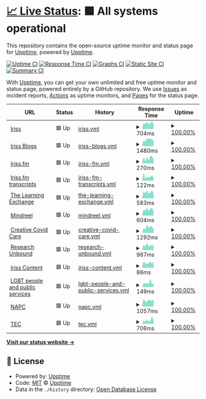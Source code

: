 # [📈 Live Status](https://upptime.github.io/upptime): <!--live status--> **🟩 All systems operational**

This repository contains the open-source uptime monitor and status page for [Upptime](https://upptime.js.org), powered by [Upptime](https://github.com/upptime/upptime).

[![Uptime CI](https://github.com/irissorg/upptime/workflows/Uptime%20CI/badge.svg)](https://github.com/upptime/upptime/actions?query=workflow%3A%22Uptime+CI%22)
[![Response Time CI](https://github.com/irissorg/upptime/workflows/Response%20Time%20CI/badge.svg)](https://github.com/upptime/upptime/actions?query=workflow%3A%22Response+Time+CI%22)
[![Graphs CI](https://github.com/irissorg/upptime/workflows/Graphs%20CI/badge.svg)](https://github.com/upptime/upptime/actions?query=workflow%3A%22Graphs+CI%22)
[![Static Site CI](https://github.com/irissorg/upptime/workflows/Static%20Site%20CI/badge.svg)](https://github.com/upptime/upptime/actions?query=workflow%3A%22Static+Site+CI%22)
[![Summary CI](https://github.com/irissorg/upptime/workflows/Summary%20CI/badge.svg)](https://github.com/upptime/upptime/actions?query=workflow%3A%22Summary+CI%22)

With [Upptime](https://upptime.js.org), you can get your own unlimited and free uptime monitor and status page, powered entirely by a GitHub repository. We use [Issues](https://github.com/upptime/upptime/issues) as incident reports, [Actions](https://github.com/upptime/upptime/actions) as uptime monitors, and [Pages](https://upptime.github.io/upptime) for the status page.

<!--start: status pages-->
<!-- This summary is generated by Upptime (https://github.com/upptime/upptime) -->
<!-- Do not edit this manually, your changes will be overwritten -->
<!-- prettier-ignore -->
| URL | Status | History | Response Time | Uptime |
| --- | ------ | ------- | ------------- | ------ |
| <img alt="" src="https://favicons.githubusercontent.com/www.iriss.org.uk" height="13"> [Iriss](https://www.iriss.org.uk) | 🟩 Up | [iriss.yml](https://github.com/irissorg/upptime/commits/HEAD/history/iriss.yml) | <details><summary><img alt="Response time graph" src="./graphs/iriss/response-time-week.png" height="20"> 704ms</summary><br><a href="https://irissorg.github.io/upptime/history/iriss"><img alt="Response time 665" src="https://img.shields.io/endpoint?url=https%3A%2F%2Fraw.githubusercontent.com%2Firissorg%2Fupptime%2FHEAD%2Fapi%2Firiss%2Fresponse-time.json"></a><br><a href="https://irissorg.github.io/upptime/history/iriss"><img alt="24-hour response time 558" src="https://img.shields.io/endpoint?url=https%3A%2F%2Fraw.githubusercontent.com%2Firissorg%2Fupptime%2FHEAD%2Fapi%2Firiss%2Fresponse-time-day.json"></a><br><a href="https://irissorg.github.io/upptime/history/iriss"><img alt="7-day response time 704" src="https://img.shields.io/endpoint?url=https%3A%2F%2Fraw.githubusercontent.com%2Firissorg%2Fupptime%2FHEAD%2Fapi%2Firiss%2Fresponse-time-week.json"></a><br><a href="https://irissorg.github.io/upptime/history/iriss"><img alt="30-day response time 684" src="https://img.shields.io/endpoint?url=https%3A%2F%2Fraw.githubusercontent.com%2Firissorg%2Fupptime%2FHEAD%2Fapi%2Firiss%2Fresponse-time-month.json"></a><br><a href="https://irissorg.github.io/upptime/history/iriss"><img alt="1-year response time 665" src="https://img.shields.io/endpoint?url=https%3A%2F%2Fraw.githubusercontent.com%2Firissorg%2Fupptime%2FHEAD%2Fapi%2Firiss%2Fresponse-time-year.json"></a></details> | <details><summary><a href="https://irissorg.github.io/upptime/history/iriss">100.00%</a></summary><a href="https://irissorg.github.io/upptime/history/iriss"><img alt="All-time uptime 100.00%" src="https://img.shields.io/endpoint?url=https%3A%2F%2Fraw.githubusercontent.com%2Firissorg%2Fupptime%2FHEAD%2Fapi%2Firiss%2Fuptime.json"></a><br><a href="https://irissorg.github.io/upptime/history/iriss"><img alt="24-hour uptime 100.00%" src="https://img.shields.io/endpoint?url=https%3A%2F%2Fraw.githubusercontent.com%2Firissorg%2Fupptime%2FHEAD%2Fapi%2Firiss%2Fuptime-day.json"></a><br><a href="https://irissorg.github.io/upptime/history/iriss"><img alt="7-day uptime 100.00%" src="https://img.shields.io/endpoint?url=https%3A%2F%2Fraw.githubusercontent.com%2Firissorg%2Fupptime%2FHEAD%2Fapi%2Firiss%2Fuptime-week.json"></a><br><a href="https://irissorg.github.io/upptime/history/iriss"><img alt="30-day uptime 100.00%" src="https://img.shields.io/endpoint?url=https%3A%2F%2Fraw.githubusercontent.com%2Firissorg%2Fupptime%2FHEAD%2Fapi%2Firiss%2Fuptime-month.json"></a><br><a href="https://irissorg.github.io/upptime/history/iriss"><img alt="1-year uptime 100.00%" src="https://img.shields.io/endpoint?url=https%3A%2F%2Fraw.githubusercontent.com%2Firissorg%2Fupptime%2FHEAD%2Fapi%2Firiss%2Fuptime-year.json"></a></details>
| <img alt="" src="https://favicons.githubusercontent.com/blogs.iriss.org.uk" height="13"> [Iriss Blogs](https://blogs.iriss.org.uk/rural-social-work-scotland) | 🟩 Up | [iriss-blogs.yml](https://github.com/irissorg/upptime/commits/HEAD/history/iriss-blogs.yml) | <details><summary><img alt="Response time graph" src="./graphs/iriss-blogs/response-time-week.png" height="20"> 1480ms</summary><br><a href="https://irissorg.github.io/upptime/history/iriss-blogs"><img alt="Response time 1280" src="https://img.shields.io/endpoint?url=https%3A%2F%2Fraw.githubusercontent.com%2Firissorg%2Fupptime%2FHEAD%2Fapi%2Firiss-blogs%2Fresponse-time.json"></a><br><a href="https://irissorg.github.io/upptime/history/iriss-blogs"><img alt="24-hour response time 1263" src="https://img.shields.io/endpoint?url=https%3A%2F%2Fraw.githubusercontent.com%2Firissorg%2Fupptime%2FHEAD%2Fapi%2Firiss-blogs%2Fresponse-time-day.json"></a><br><a href="https://irissorg.github.io/upptime/history/iriss-blogs"><img alt="7-day response time 1480" src="https://img.shields.io/endpoint?url=https%3A%2F%2Fraw.githubusercontent.com%2Firissorg%2Fupptime%2FHEAD%2Fapi%2Firiss-blogs%2Fresponse-time-week.json"></a><br><a href="https://irissorg.github.io/upptime/history/iriss-blogs"><img alt="30-day response time 1357" src="https://img.shields.io/endpoint?url=https%3A%2F%2Fraw.githubusercontent.com%2Firissorg%2Fupptime%2FHEAD%2Fapi%2Firiss-blogs%2Fresponse-time-month.json"></a><br><a href="https://irissorg.github.io/upptime/history/iriss-blogs"><img alt="1-year response time 1280" src="https://img.shields.io/endpoint?url=https%3A%2F%2Fraw.githubusercontent.com%2Firissorg%2Fupptime%2FHEAD%2Fapi%2Firiss-blogs%2Fresponse-time-year.json"></a></details> | <details><summary><a href="https://irissorg.github.io/upptime/history/iriss-blogs">100.00%</a></summary><a href="https://irissorg.github.io/upptime/history/iriss-blogs"><img alt="All-time uptime 100.00%" src="https://img.shields.io/endpoint?url=https%3A%2F%2Fraw.githubusercontent.com%2Firissorg%2Fupptime%2FHEAD%2Fapi%2Firiss-blogs%2Fuptime.json"></a><br><a href="https://irissorg.github.io/upptime/history/iriss-blogs"><img alt="24-hour uptime 100.00%" src="https://img.shields.io/endpoint?url=https%3A%2F%2Fraw.githubusercontent.com%2Firissorg%2Fupptime%2FHEAD%2Fapi%2Firiss-blogs%2Fuptime-day.json"></a><br><a href="https://irissorg.github.io/upptime/history/iriss-blogs"><img alt="7-day uptime 100.00%" src="https://img.shields.io/endpoint?url=https%3A%2F%2Fraw.githubusercontent.com%2Firissorg%2Fupptime%2FHEAD%2Fapi%2Firiss-blogs%2Fuptime-week.json"></a><br><a href="https://irissorg.github.io/upptime/history/iriss-blogs"><img alt="30-day uptime 100.00%" src="https://img.shields.io/endpoint?url=https%3A%2F%2Fraw.githubusercontent.com%2Firissorg%2Fupptime%2FHEAD%2Fapi%2Firiss-blogs%2Fuptime-month.json"></a><br><a href="https://irissorg.github.io/upptime/history/iriss-blogs"><img alt="1-year uptime 100.00%" src="https://img.shields.io/endpoint?url=https%3A%2F%2Fraw.githubusercontent.com%2Firissorg%2Fupptime%2FHEAD%2Fapi%2Firiss-blogs%2Fuptime-year.json"></a></details>
| <img alt="" src="https://favicons.githubusercontent.com/podcast.iriss.org.uk" height="13"> [Iriss.fm](https://podcast.iriss.org.uk) | 🟩 Up | [iriss-fm.yml](https://github.com/irissorg/upptime/commits/HEAD/history/iriss-fm.yml) | <details><summary><img alt="Response time graph" src="./graphs/iriss-fm/response-time-week.png" height="20"> 270ms</summary><br><a href="https://irissorg.github.io/upptime/history/iriss-fm"><img alt="Response time 257" src="https://img.shields.io/endpoint?url=https%3A%2F%2Fraw.githubusercontent.com%2Firissorg%2Fupptime%2FHEAD%2Fapi%2Firiss-fm%2Fresponse-time.json"></a><br><a href="https://irissorg.github.io/upptime/history/iriss-fm"><img alt="24-hour response time 216" src="https://img.shields.io/endpoint?url=https%3A%2F%2Fraw.githubusercontent.com%2Firissorg%2Fupptime%2FHEAD%2Fapi%2Firiss-fm%2Fresponse-time-day.json"></a><br><a href="https://irissorg.github.io/upptime/history/iriss-fm"><img alt="7-day response time 270" src="https://img.shields.io/endpoint?url=https%3A%2F%2Fraw.githubusercontent.com%2Firissorg%2Fupptime%2FHEAD%2Fapi%2Firiss-fm%2Fresponse-time-week.json"></a><br><a href="https://irissorg.github.io/upptime/history/iriss-fm"><img alt="30-day response time 239" src="https://img.shields.io/endpoint?url=https%3A%2F%2Fraw.githubusercontent.com%2Firissorg%2Fupptime%2FHEAD%2Fapi%2Firiss-fm%2Fresponse-time-month.json"></a><br><a href="https://irissorg.github.io/upptime/history/iriss-fm"><img alt="1-year response time 257" src="https://img.shields.io/endpoint?url=https%3A%2F%2Fraw.githubusercontent.com%2Firissorg%2Fupptime%2FHEAD%2Fapi%2Firiss-fm%2Fresponse-time-year.json"></a></details> | <details><summary><a href="https://irissorg.github.io/upptime/history/iriss-fm">100.00%</a></summary><a href="https://irissorg.github.io/upptime/history/iriss-fm"><img alt="All-time uptime 100.00%" src="https://img.shields.io/endpoint?url=https%3A%2F%2Fraw.githubusercontent.com%2Firissorg%2Fupptime%2FHEAD%2Fapi%2Firiss-fm%2Fuptime.json"></a><br><a href="https://irissorg.github.io/upptime/history/iriss-fm"><img alt="24-hour uptime 100.00%" src="https://img.shields.io/endpoint?url=https%3A%2F%2Fraw.githubusercontent.com%2Firissorg%2Fupptime%2FHEAD%2Fapi%2Firiss-fm%2Fuptime-day.json"></a><br><a href="https://irissorg.github.io/upptime/history/iriss-fm"><img alt="7-day uptime 100.00%" src="https://img.shields.io/endpoint?url=https%3A%2F%2Fraw.githubusercontent.com%2Firissorg%2Fupptime%2FHEAD%2Fapi%2Firiss-fm%2Fuptime-week.json"></a><br><a href="https://irissorg.github.io/upptime/history/iriss-fm"><img alt="30-day uptime 100.00%" src="https://img.shields.io/endpoint?url=https%3A%2F%2Fraw.githubusercontent.com%2Firissorg%2Fupptime%2FHEAD%2Fapi%2Firiss-fm%2Fuptime-month.json"></a><br><a href="https://irissorg.github.io/upptime/history/iriss-fm"><img alt="1-year uptime 100.00%" src="https://img.shields.io/endpoint?url=https%3A%2F%2Fraw.githubusercontent.com%2Firissorg%2Fupptime%2FHEAD%2Fapi%2Firiss-fm%2Fuptime-year.json"></a></details>
| <img alt="" src="https://favicons.githubusercontent.com/transcripts.podcast.iriss.org.uk" height="13"> [Iriss.fm transcripts](https://transcripts.podcast.iriss.org.uk) | 🟩 Up | [iriss-fm-transcripts.yml](https://github.com/irissorg/upptime/commits/HEAD/history/iriss-fm-transcripts.yml) | <details><summary><img alt="Response time graph" src="./graphs/iriss-fm-transcripts/response-time-week.png" height="20"> 122ms</summary><br><a href="https://irissorg.github.io/upptime/history/iriss-fm-transcripts"><img alt="Response time 140" src="https://img.shields.io/endpoint?url=https%3A%2F%2Fraw.githubusercontent.com%2Firissorg%2Fupptime%2FHEAD%2Fapi%2Firiss-fm-transcripts%2Fresponse-time.json"></a><br><a href="https://irissorg.github.io/upptime/history/iriss-fm-transcripts"><img alt="24-hour response time 96" src="https://img.shields.io/endpoint?url=https%3A%2F%2Fraw.githubusercontent.com%2Firissorg%2Fupptime%2FHEAD%2Fapi%2Firiss-fm-transcripts%2Fresponse-time-day.json"></a><br><a href="https://irissorg.github.io/upptime/history/iriss-fm-transcripts"><img alt="7-day response time 122" src="https://img.shields.io/endpoint?url=https%3A%2F%2Fraw.githubusercontent.com%2Firissorg%2Fupptime%2FHEAD%2Fapi%2Firiss-fm-transcripts%2Fresponse-time-week.json"></a><br><a href="https://irissorg.github.io/upptime/history/iriss-fm-transcripts"><img alt="30-day response time 114" src="https://img.shields.io/endpoint?url=https%3A%2F%2Fraw.githubusercontent.com%2Firissorg%2Fupptime%2FHEAD%2Fapi%2Firiss-fm-transcripts%2Fresponse-time-month.json"></a><br><a href="https://irissorg.github.io/upptime/history/iriss-fm-transcripts"><img alt="1-year response time 140" src="https://img.shields.io/endpoint?url=https%3A%2F%2Fraw.githubusercontent.com%2Firissorg%2Fupptime%2FHEAD%2Fapi%2Firiss-fm-transcripts%2Fresponse-time-year.json"></a></details> | <details><summary><a href="https://irissorg.github.io/upptime/history/iriss-fm-transcripts">100.00%</a></summary><a href="https://irissorg.github.io/upptime/history/iriss-fm-transcripts"><img alt="All-time uptime 100.00%" src="https://img.shields.io/endpoint?url=https%3A%2F%2Fraw.githubusercontent.com%2Firissorg%2Fupptime%2FHEAD%2Fapi%2Firiss-fm-transcripts%2Fuptime.json"></a><br><a href="https://irissorg.github.io/upptime/history/iriss-fm-transcripts"><img alt="24-hour uptime 100.00%" src="https://img.shields.io/endpoint?url=https%3A%2F%2Fraw.githubusercontent.com%2Firissorg%2Fupptime%2FHEAD%2Fapi%2Firiss-fm-transcripts%2Fuptime-day.json"></a><br><a href="https://irissorg.github.io/upptime/history/iriss-fm-transcripts"><img alt="7-day uptime 100.00%" src="https://img.shields.io/endpoint?url=https%3A%2F%2Fraw.githubusercontent.com%2Firissorg%2Fupptime%2FHEAD%2Fapi%2Firiss-fm-transcripts%2Fuptime-week.json"></a><br><a href="https://irissorg.github.io/upptime/history/iriss-fm-transcripts"><img alt="30-day uptime 100.00%" src="https://img.shields.io/endpoint?url=https%3A%2F%2Fraw.githubusercontent.com%2Firissorg%2Fupptime%2FHEAD%2Fapi%2Firiss-fm-transcripts%2Fuptime-month.json"></a><br><a href="https://irissorg.github.io/upptime/history/iriss-fm-transcripts"><img alt="1-year uptime 100.00%" src="https://img.shields.io/endpoint?url=https%3A%2F%2Fraw.githubusercontent.com%2Firissorg%2Fupptime%2FHEAD%2Fapi%2Firiss-fm-transcripts%2Fuptime-year.json"></a></details>
| <img alt="" src="https://favicons.githubusercontent.com/lx.iriss.org.uk" height="13"> [The Learning Exchange](https://lx.iriss.org.uk) | 🟩 Up | [the-learning-exchange.yml](https://github.com/irissorg/upptime/commits/HEAD/history/the-learning-exchange.yml) | <details><summary><img alt="Response time graph" src="./graphs/the-learning-exchange/response-time-week.png" height="20"> 583ms</summary><br><a href="https://irissorg.github.io/upptime/history/the-learning-exchange"><img alt="Response time 592" src="https://img.shields.io/endpoint?url=https%3A%2F%2Fraw.githubusercontent.com%2Firissorg%2Fupptime%2FHEAD%2Fapi%2Fthe-learning-exchange%2Fresponse-time.json"></a><br><a href="https://irissorg.github.io/upptime/history/the-learning-exchange"><img alt="24-hour response time 457" src="https://img.shields.io/endpoint?url=https%3A%2F%2Fraw.githubusercontent.com%2Firissorg%2Fupptime%2FHEAD%2Fapi%2Fthe-learning-exchange%2Fresponse-time-day.json"></a><br><a href="https://irissorg.github.io/upptime/history/the-learning-exchange"><img alt="7-day response time 583" src="https://img.shields.io/endpoint?url=https%3A%2F%2Fraw.githubusercontent.com%2Firissorg%2Fupptime%2FHEAD%2Fapi%2Fthe-learning-exchange%2Fresponse-time-week.json"></a><br><a href="https://irissorg.github.io/upptime/history/the-learning-exchange"><img alt="30-day response time 552" src="https://img.shields.io/endpoint?url=https%3A%2F%2Fraw.githubusercontent.com%2Firissorg%2Fupptime%2FHEAD%2Fapi%2Fthe-learning-exchange%2Fresponse-time-month.json"></a><br><a href="https://irissorg.github.io/upptime/history/the-learning-exchange"><img alt="1-year response time 592" src="https://img.shields.io/endpoint?url=https%3A%2F%2Fraw.githubusercontent.com%2Firissorg%2Fupptime%2FHEAD%2Fapi%2Fthe-learning-exchange%2Fresponse-time-year.json"></a></details> | <details><summary><a href="https://irissorg.github.io/upptime/history/the-learning-exchange">100.00%</a></summary><a href="https://irissorg.github.io/upptime/history/the-learning-exchange"><img alt="All-time uptime 100.00%" src="https://img.shields.io/endpoint?url=https%3A%2F%2Fraw.githubusercontent.com%2Firissorg%2Fupptime%2FHEAD%2Fapi%2Fthe-learning-exchange%2Fuptime.json"></a><br><a href="https://irissorg.github.io/upptime/history/the-learning-exchange"><img alt="24-hour uptime 100.00%" src="https://img.shields.io/endpoint?url=https%3A%2F%2Fraw.githubusercontent.com%2Firissorg%2Fupptime%2FHEAD%2Fapi%2Fthe-learning-exchange%2Fuptime-day.json"></a><br><a href="https://irissorg.github.io/upptime/history/the-learning-exchange"><img alt="7-day uptime 100.00%" src="https://img.shields.io/endpoint?url=https%3A%2F%2Fraw.githubusercontent.com%2Firissorg%2Fupptime%2FHEAD%2Fapi%2Fthe-learning-exchange%2Fuptime-week.json"></a><br><a href="https://irissorg.github.io/upptime/history/the-learning-exchange"><img alt="30-day uptime 100.00%" src="https://img.shields.io/endpoint?url=https%3A%2F%2Fraw.githubusercontent.com%2Firissorg%2Fupptime%2FHEAD%2Fapi%2Fthe-learning-exchange%2Fuptime-month.json"></a><br><a href="https://irissorg.github.io/upptime/history/the-learning-exchange"><img alt="1-year uptime 100.00%" src="https://img.shields.io/endpoint?url=https%3A%2F%2Fraw.githubusercontent.com%2Firissorg%2Fupptime%2FHEAD%2Fapi%2Fthe-learning-exchange%2Fuptime-year.json"></a></details>
| <img alt="" src="https://favicons.githubusercontent.com/mindreel.org.uk" height="13"> [Mindreel](https://mindreel.org.uk) | 🟩 Up | [mindreel.yml](https://github.com/irissorg/upptime/commits/HEAD/history/mindreel.yml) | <details><summary><img alt="Response time graph" src="./graphs/mindreel/response-time-week.png" height="20"> 604ms</summary><br><a href="https://irissorg.github.io/upptime/history/mindreel"><img alt="Response time 772" src="https://img.shields.io/endpoint?url=https%3A%2F%2Fraw.githubusercontent.com%2Firissorg%2Fupptime%2FHEAD%2Fapi%2Fmindreel%2Fresponse-time.json"></a><br><a href="https://irissorg.github.io/upptime/history/mindreel"><img alt="24-hour response time 458" src="https://img.shields.io/endpoint?url=https%3A%2F%2Fraw.githubusercontent.com%2Firissorg%2Fupptime%2FHEAD%2Fapi%2Fmindreel%2Fresponse-time-day.json"></a><br><a href="https://irissorg.github.io/upptime/history/mindreel"><img alt="7-day response time 604" src="https://img.shields.io/endpoint?url=https%3A%2F%2Fraw.githubusercontent.com%2Firissorg%2Fupptime%2FHEAD%2Fapi%2Fmindreel%2Fresponse-time-week.json"></a><br><a href="https://irissorg.github.io/upptime/history/mindreel"><img alt="30-day response time 586" src="https://img.shields.io/endpoint?url=https%3A%2F%2Fraw.githubusercontent.com%2Firissorg%2Fupptime%2FHEAD%2Fapi%2Fmindreel%2Fresponse-time-month.json"></a><br><a href="https://irissorg.github.io/upptime/history/mindreel"><img alt="1-year response time 772" src="https://img.shields.io/endpoint?url=https%3A%2F%2Fraw.githubusercontent.com%2Firissorg%2Fupptime%2FHEAD%2Fapi%2Fmindreel%2Fresponse-time-year.json"></a></details> | <details><summary><a href="https://irissorg.github.io/upptime/history/mindreel">100.00%</a></summary><a href="https://irissorg.github.io/upptime/history/mindreel"><img alt="All-time uptime 100.00%" src="https://img.shields.io/endpoint?url=https%3A%2F%2Fraw.githubusercontent.com%2Firissorg%2Fupptime%2FHEAD%2Fapi%2Fmindreel%2Fuptime.json"></a><br><a href="https://irissorg.github.io/upptime/history/mindreel"><img alt="24-hour uptime 100.00%" src="https://img.shields.io/endpoint?url=https%3A%2F%2Fraw.githubusercontent.com%2Firissorg%2Fupptime%2FHEAD%2Fapi%2Fmindreel%2Fuptime-day.json"></a><br><a href="https://irissorg.github.io/upptime/history/mindreel"><img alt="7-day uptime 100.00%" src="https://img.shields.io/endpoint?url=https%3A%2F%2Fraw.githubusercontent.com%2Firissorg%2Fupptime%2FHEAD%2Fapi%2Fmindreel%2Fuptime-week.json"></a><br><a href="https://irissorg.github.io/upptime/history/mindreel"><img alt="30-day uptime 100.00%" src="https://img.shields.io/endpoint?url=https%3A%2F%2Fraw.githubusercontent.com%2Firissorg%2Fupptime%2FHEAD%2Fapi%2Fmindreel%2Fuptime-month.json"></a><br><a href="https://irissorg.github.io/upptime/history/mindreel"><img alt="1-year uptime 100.00%" src="https://img.shields.io/endpoint?url=https%3A%2F%2Fraw.githubusercontent.com%2Firissorg%2Fupptime%2FHEAD%2Fapi%2Fmindreel%2Fuptime-year.json"></a></details>
| <img alt="" src="https://favicons.githubusercontent.com/www.creativecovidcare.com" height="13"> [Creative Covid Care](https://www.creativecovidcare.com) | 🟩 Up | [creative-covid-care.yml](https://github.com/irissorg/upptime/commits/HEAD/history/creative-covid-care.yml) | <details><summary><img alt="Response time graph" src="./graphs/creative-covid-care/response-time-week.png" height="20"> 1292ms</summary><br><a href="https://irissorg.github.io/upptime/history/creative-covid-care"><img alt="Response time 1122" src="https://img.shields.io/endpoint?url=https%3A%2F%2Fraw.githubusercontent.com%2Firissorg%2Fupptime%2FHEAD%2Fapi%2Fcreative-covid-care%2Fresponse-time.json"></a><br><a href="https://irissorg.github.io/upptime/history/creative-covid-care"><img alt="24-hour response time 1273" src="https://img.shields.io/endpoint?url=https%3A%2F%2Fraw.githubusercontent.com%2Firissorg%2Fupptime%2FHEAD%2Fapi%2Fcreative-covid-care%2Fresponse-time-day.json"></a><br><a href="https://irissorg.github.io/upptime/history/creative-covid-care"><img alt="7-day response time 1292" src="https://img.shields.io/endpoint?url=https%3A%2F%2Fraw.githubusercontent.com%2Firissorg%2Fupptime%2FHEAD%2Fapi%2Fcreative-covid-care%2Fresponse-time-week.json"></a><br><a href="https://irissorg.github.io/upptime/history/creative-covid-care"><img alt="30-day response time 1225" src="https://img.shields.io/endpoint?url=https%3A%2F%2Fraw.githubusercontent.com%2Firissorg%2Fupptime%2FHEAD%2Fapi%2Fcreative-covid-care%2Fresponse-time-month.json"></a><br><a href="https://irissorg.github.io/upptime/history/creative-covid-care"><img alt="1-year response time 1122" src="https://img.shields.io/endpoint?url=https%3A%2F%2Fraw.githubusercontent.com%2Firissorg%2Fupptime%2FHEAD%2Fapi%2Fcreative-covid-care%2Fresponse-time-year.json"></a></details> | <details><summary><a href="https://irissorg.github.io/upptime/history/creative-covid-care">100.00%</a></summary><a href="https://irissorg.github.io/upptime/history/creative-covid-care"><img alt="All-time uptime 100.00%" src="https://img.shields.io/endpoint?url=https%3A%2F%2Fraw.githubusercontent.com%2Firissorg%2Fupptime%2FHEAD%2Fapi%2Fcreative-covid-care%2Fuptime.json"></a><br><a href="https://irissorg.github.io/upptime/history/creative-covid-care"><img alt="24-hour uptime 100.00%" src="https://img.shields.io/endpoint?url=https%3A%2F%2Fraw.githubusercontent.com%2Firissorg%2Fupptime%2FHEAD%2Fapi%2Fcreative-covid-care%2Fuptime-day.json"></a><br><a href="https://irissorg.github.io/upptime/history/creative-covid-care"><img alt="7-day uptime 100.00%" src="https://img.shields.io/endpoint?url=https%3A%2F%2Fraw.githubusercontent.com%2Firissorg%2Fupptime%2FHEAD%2Fapi%2Fcreative-covid-care%2Fuptime-week.json"></a><br><a href="https://irissorg.github.io/upptime/history/creative-covid-care"><img alt="30-day uptime 100.00%" src="https://img.shields.io/endpoint?url=https%3A%2F%2Fraw.githubusercontent.com%2Firissorg%2Fupptime%2FHEAD%2Fapi%2Fcreative-covid-care%2Fuptime-month.json"></a><br><a href="https://irissorg.github.io/upptime/history/creative-covid-care"><img alt="1-year uptime 100.00%" src="https://img.shields.io/endpoint?url=https%3A%2F%2Fraw.githubusercontent.com%2Firissorg%2Fupptime%2FHEAD%2Fapi%2Fcreative-covid-care%2Fuptime-year.json"></a></details>
| <img alt="" src="https://favicons.githubusercontent.com/www.researchunbound.org.uk" height="13"> [Research Unbound](https://www.researchunbound.org.uk) | 🟩 Up | [research-unbound.yml](https://github.com/irissorg/upptime/commits/HEAD/history/research-unbound.yml) | <details><summary><img alt="Response time graph" src="./graphs/research-unbound/response-time-week.png" height="20"> 987ms</summary><br><a href="https://irissorg.github.io/upptime/history/research-unbound"><img alt="Response time 1016" src="https://img.shields.io/endpoint?url=https%3A%2F%2Fraw.githubusercontent.com%2Firissorg%2Fupptime%2FHEAD%2Fapi%2Fresearch-unbound%2Fresponse-time.json"></a><br><a href="https://irissorg.github.io/upptime/history/research-unbound"><img alt="24-hour response time 882" src="https://img.shields.io/endpoint?url=https%3A%2F%2Fraw.githubusercontent.com%2Firissorg%2Fupptime%2FHEAD%2Fapi%2Fresearch-unbound%2Fresponse-time-day.json"></a><br><a href="https://irissorg.github.io/upptime/history/research-unbound"><img alt="7-day response time 987" src="https://img.shields.io/endpoint?url=https%3A%2F%2Fraw.githubusercontent.com%2Firissorg%2Fupptime%2FHEAD%2Fapi%2Fresearch-unbound%2Fresponse-time-week.json"></a><br><a href="https://irissorg.github.io/upptime/history/research-unbound"><img alt="30-day response time 929" src="https://img.shields.io/endpoint?url=https%3A%2F%2Fraw.githubusercontent.com%2Firissorg%2Fupptime%2FHEAD%2Fapi%2Fresearch-unbound%2Fresponse-time-month.json"></a><br><a href="https://irissorg.github.io/upptime/history/research-unbound"><img alt="1-year response time 1016" src="https://img.shields.io/endpoint?url=https%3A%2F%2Fraw.githubusercontent.com%2Firissorg%2Fupptime%2FHEAD%2Fapi%2Fresearch-unbound%2Fresponse-time-year.json"></a></details> | <details><summary><a href="https://irissorg.github.io/upptime/history/research-unbound">100.00%</a></summary><a href="https://irissorg.github.io/upptime/history/research-unbound"><img alt="All-time uptime 100.00%" src="https://img.shields.io/endpoint?url=https%3A%2F%2Fraw.githubusercontent.com%2Firissorg%2Fupptime%2FHEAD%2Fapi%2Fresearch-unbound%2Fuptime.json"></a><br><a href="https://irissorg.github.io/upptime/history/research-unbound"><img alt="24-hour uptime 100.00%" src="https://img.shields.io/endpoint?url=https%3A%2F%2Fraw.githubusercontent.com%2Firissorg%2Fupptime%2FHEAD%2Fapi%2Fresearch-unbound%2Fuptime-day.json"></a><br><a href="https://irissorg.github.io/upptime/history/research-unbound"><img alt="7-day uptime 100.00%" src="https://img.shields.io/endpoint?url=https%3A%2F%2Fraw.githubusercontent.com%2Firissorg%2Fupptime%2FHEAD%2Fapi%2Fresearch-unbound%2Fuptime-week.json"></a><br><a href="https://irissorg.github.io/upptime/history/research-unbound"><img alt="30-day uptime 100.00%" src="https://img.shields.io/endpoint?url=https%3A%2F%2Fraw.githubusercontent.com%2Firissorg%2Fupptime%2FHEAD%2Fapi%2Fresearch-unbound%2Fuptime-month.json"></a><br><a href="https://irissorg.github.io/upptime/history/research-unbound"><img alt="1-year uptime 100.00%" src="https://img.shields.io/endpoint?url=https%3A%2F%2Fraw.githubusercontent.com%2Firissorg%2Fupptime%2FHEAD%2Fapi%2Fresearch-unbound%2Fuptime-year.json"></a></details>
| <img alt="" src="https://favicons.githubusercontent.com/content.iriss.org.uk" height="13"> [Iriss Content](https://content.iriss.org.uk) | 🟩 Up | [iriss-content.yml](https://github.com/irissorg/upptime/commits/HEAD/history/iriss-content.yml) | <details><summary><img alt="Response time graph" src="./graphs/iriss-content/response-time-week.png" height="20"> 86ms</summary><br><a href="https://irissorg.github.io/upptime/history/iriss-content"><img alt="Response time 136" src="https://img.shields.io/endpoint?url=https%3A%2F%2Fraw.githubusercontent.com%2Firissorg%2Fupptime%2FHEAD%2Fapi%2Firiss-content%2Fresponse-time.json"></a><br><a href="https://irissorg.github.io/upptime/history/iriss-content"><img alt="24-hour response time 52" src="https://img.shields.io/endpoint?url=https%3A%2F%2Fraw.githubusercontent.com%2Firissorg%2Fupptime%2FHEAD%2Fapi%2Firiss-content%2Fresponse-time-day.json"></a><br><a href="https://irissorg.github.io/upptime/history/iriss-content"><img alt="7-day response time 86" src="https://img.shields.io/endpoint?url=https%3A%2F%2Fraw.githubusercontent.com%2Firissorg%2Fupptime%2FHEAD%2Fapi%2Firiss-content%2Fresponse-time-week.json"></a><br><a href="https://irissorg.github.io/upptime/history/iriss-content"><img alt="30-day response time 101" src="https://img.shields.io/endpoint?url=https%3A%2F%2Fraw.githubusercontent.com%2Firissorg%2Fupptime%2FHEAD%2Fapi%2Firiss-content%2Fresponse-time-month.json"></a><br><a href="https://irissorg.github.io/upptime/history/iriss-content"><img alt="1-year response time 136" src="https://img.shields.io/endpoint?url=https%3A%2F%2Fraw.githubusercontent.com%2Firissorg%2Fupptime%2FHEAD%2Fapi%2Firiss-content%2Fresponse-time-year.json"></a></details> | <details><summary><a href="https://irissorg.github.io/upptime/history/iriss-content">100.00%</a></summary><a href="https://irissorg.github.io/upptime/history/iriss-content"><img alt="All-time uptime 100.00%" src="https://img.shields.io/endpoint?url=https%3A%2F%2Fraw.githubusercontent.com%2Firissorg%2Fupptime%2FHEAD%2Fapi%2Firiss-content%2Fuptime.json"></a><br><a href="https://irissorg.github.io/upptime/history/iriss-content"><img alt="24-hour uptime 100.00%" src="https://img.shields.io/endpoint?url=https%3A%2F%2Fraw.githubusercontent.com%2Firissorg%2Fupptime%2FHEAD%2Fapi%2Firiss-content%2Fuptime-day.json"></a><br><a href="https://irissorg.github.io/upptime/history/iriss-content"><img alt="7-day uptime 100.00%" src="https://img.shields.io/endpoint?url=https%3A%2F%2Fraw.githubusercontent.com%2Firissorg%2Fupptime%2FHEAD%2Fapi%2Firiss-content%2Fuptime-week.json"></a><br><a href="https://irissorg.github.io/upptime/history/iriss-content"><img alt="30-day uptime 100.00%" src="https://img.shields.io/endpoint?url=https%3A%2F%2Fraw.githubusercontent.com%2Firissorg%2Fupptime%2FHEAD%2Fapi%2Firiss-content%2Fuptime-month.json"></a><br><a href="https://irissorg.github.io/upptime/history/iriss-content"><img alt="1-year uptime 100.00%" src="https://img.shields.io/endpoint?url=https%3A%2F%2Fraw.githubusercontent.com%2Firissorg%2Fupptime%2FHEAD%2Fapi%2Firiss-content%2Fuptime-year.json"></a></details>
| <img alt="" src="https://favicons.githubusercontent.com/www.lgbtgoodpractice.org.uk" height="13"> [LGBT people and public services](https://www.lgbtgoodpractice.org.uk) | 🟩 Up | [lgbt-people-and-public-services.yml](https://github.com/irissorg/upptime/commits/HEAD/history/lgbt-people-and-public-services.yml) | <details><summary><img alt="Response time graph" src="./graphs/lgbt-people-and-public-services/response-time-week.png" height="20"> 149ms</summary><br><a href="https://irissorg.github.io/upptime/history/lgbt-people-and-public-services"><img alt="Response time 182" src="https://img.shields.io/endpoint?url=https%3A%2F%2Fraw.githubusercontent.com%2Firissorg%2Fupptime%2FHEAD%2Fapi%2Flgbt-people-and-public-services%2Fresponse-time.json"></a><br><a href="https://irissorg.github.io/upptime/history/lgbt-people-and-public-services"><img alt="24-hour response time 102" src="https://img.shields.io/endpoint?url=https%3A%2F%2Fraw.githubusercontent.com%2Firissorg%2Fupptime%2FHEAD%2Fapi%2Flgbt-people-and-public-services%2Fresponse-time-day.json"></a><br><a href="https://irissorg.github.io/upptime/history/lgbt-people-and-public-services"><img alt="7-day response time 149" src="https://img.shields.io/endpoint?url=https%3A%2F%2Fraw.githubusercontent.com%2Firissorg%2Fupptime%2FHEAD%2Fapi%2Flgbt-people-and-public-services%2Fresponse-time-week.json"></a><br><a href="https://irissorg.github.io/upptime/history/lgbt-people-and-public-services"><img alt="30-day response time 177" src="https://img.shields.io/endpoint?url=https%3A%2F%2Fraw.githubusercontent.com%2Firissorg%2Fupptime%2FHEAD%2Fapi%2Flgbt-people-and-public-services%2Fresponse-time-month.json"></a><br><a href="https://irissorg.github.io/upptime/history/lgbt-people-and-public-services"><img alt="1-year response time 182" src="https://img.shields.io/endpoint?url=https%3A%2F%2Fraw.githubusercontent.com%2Firissorg%2Fupptime%2FHEAD%2Fapi%2Flgbt-people-and-public-services%2Fresponse-time-year.json"></a></details> | <details><summary><a href="https://irissorg.github.io/upptime/history/lgbt-people-and-public-services">100.00%</a></summary><a href="https://irissorg.github.io/upptime/history/lgbt-people-and-public-services"><img alt="All-time uptime 100.00%" src="https://img.shields.io/endpoint?url=https%3A%2F%2Fraw.githubusercontent.com%2Firissorg%2Fupptime%2FHEAD%2Fapi%2Flgbt-people-and-public-services%2Fuptime.json"></a><br><a href="https://irissorg.github.io/upptime/history/lgbt-people-and-public-services"><img alt="24-hour uptime 100.00%" src="https://img.shields.io/endpoint?url=https%3A%2F%2Fraw.githubusercontent.com%2Firissorg%2Fupptime%2FHEAD%2Fapi%2Flgbt-people-and-public-services%2Fuptime-day.json"></a><br><a href="https://irissorg.github.io/upptime/history/lgbt-people-and-public-services"><img alt="7-day uptime 100.00%" src="https://img.shields.io/endpoint?url=https%3A%2F%2Fraw.githubusercontent.com%2Firissorg%2Fupptime%2FHEAD%2Fapi%2Flgbt-people-and-public-services%2Fuptime-week.json"></a><br><a href="https://irissorg.github.io/upptime/history/lgbt-people-and-public-services"><img alt="30-day uptime 100.00%" src="https://img.shields.io/endpoint?url=https%3A%2F%2Fraw.githubusercontent.com%2Firissorg%2Fupptime%2FHEAD%2Fapi%2Flgbt-people-and-public-services%2Fuptime-month.json"></a><br><a href="https://irissorg.github.io/upptime/history/lgbt-people-and-public-services"><img alt="1-year uptime 100.00%" src="https://img.shields.io/endpoint?url=https%3A%2F%2Fraw.githubusercontent.com%2Firissorg%2Fupptime%2FHEAD%2Fapi%2Flgbt-people-and-public-services%2Fuptime-year.json"></a></details>
| <img alt="" src="https://favicons.githubusercontent.com/napc.scot" height="13"> [NAPC](https://napc.scot) | 🟩 Up | [napc.yml](https://github.com/irissorg/upptime/commits/HEAD/history/napc.yml) | <details><summary><img alt="Response time graph" src="./graphs/napc/response-time-week.png" height="20"> 1057ms</summary><br><a href="https://irissorg.github.io/upptime/history/napc"><img alt="Response time 1304" src="https://img.shields.io/endpoint?url=https%3A%2F%2Fraw.githubusercontent.com%2Firissorg%2Fupptime%2FHEAD%2Fapi%2Fnapc%2Fresponse-time.json"></a><br><a href="https://irissorg.github.io/upptime/history/napc"><img alt="24-hour response time 985" src="https://img.shields.io/endpoint?url=https%3A%2F%2Fraw.githubusercontent.com%2Firissorg%2Fupptime%2FHEAD%2Fapi%2Fnapc%2Fresponse-time-day.json"></a><br><a href="https://irissorg.github.io/upptime/history/napc"><img alt="7-day response time 1057" src="https://img.shields.io/endpoint?url=https%3A%2F%2Fraw.githubusercontent.com%2Firissorg%2Fupptime%2FHEAD%2Fapi%2Fnapc%2Fresponse-time-week.json"></a><br><a href="https://irissorg.github.io/upptime/history/napc"><img alt="30-day response time 1316" src="https://img.shields.io/endpoint?url=https%3A%2F%2Fraw.githubusercontent.com%2Firissorg%2Fupptime%2FHEAD%2Fapi%2Fnapc%2Fresponse-time-month.json"></a><br><a href="https://irissorg.github.io/upptime/history/napc"><img alt="1-year response time 1304" src="https://img.shields.io/endpoint?url=https%3A%2F%2Fraw.githubusercontent.com%2Firissorg%2Fupptime%2FHEAD%2Fapi%2Fnapc%2Fresponse-time-year.json"></a></details> | <details><summary><a href="https://irissorg.github.io/upptime/history/napc">100.00%</a></summary><a href="https://irissorg.github.io/upptime/history/napc"><img alt="All-time uptime 100.00%" src="https://img.shields.io/endpoint?url=https%3A%2F%2Fraw.githubusercontent.com%2Firissorg%2Fupptime%2FHEAD%2Fapi%2Fnapc%2Fuptime.json"></a><br><a href="https://irissorg.github.io/upptime/history/napc"><img alt="24-hour uptime 100.00%" src="https://img.shields.io/endpoint?url=https%3A%2F%2Fraw.githubusercontent.com%2Firissorg%2Fupptime%2FHEAD%2Fapi%2Fnapc%2Fuptime-day.json"></a><br><a href="https://irissorg.github.io/upptime/history/napc"><img alt="7-day uptime 100.00%" src="https://img.shields.io/endpoint?url=https%3A%2F%2Fraw.githubusercontent.com%2Firissorg%2Fupptime%2FHEAD%2Fapi%2Fnapc%2Fuptime-week.json"></a><br><a href="https://irissorg.github.io/upptime/history/napc"><img alt="30-day uptime 100.00%" src="https://img.shields.io/endpoint?url=https%3A%2F%2Fraw.githubusercontent.com%2Firissorg%2Fupptime%2FHEAD%2Fapi%2Fnapc%2Fuptime-month.json"></a><br><a href="https://irissorg.github.io/upptime/history/napc"><img alt="1-year uptime 100.00%" src="https://img.shields.io/endpoint?url=https%3A%2F%2Fraw.githubusercontent.com%2Firissorg%2Fupptime%2FHEAD%2Fapi%2Fnapc%2Fuptime-year.json"></a></details>
| <img alt="" src="https://favicons.githubusercontent.com/tec.scot" height="13"> [TEC](https://tec.scot) | 🟩 Up | [tec.yml](https://github.com/irissorg/upptime/commits/HEAD/history/tec.yml) | <details><summary><img alt="Response time graph" src="./graphs/tec/response-time-week.png" height="20"> 706ms</summary><br><a href="https://irissorg.github.io/upptime/history/tec"><img alt="Response time 684" src="https://img.shields.io/endpoint?url=https%3A%2F%2Fraw.githubusercontent.com%2Firissorg%2Fupptime%2FHEAD%2Fapi%2Ftec%2Fresponse-time.json"></a><br><a href="https://irissorg.github.io/upptime/history/tec"><img alt="24-hour response time 526" src="https://img.shields.io/endpoint?url=https%3A%2F%2Fraw.githubusercontent.com%2Firissorg%2Fupptime%2FHEAD%2Fapi%2Ftec%2Fresponse-time-day.json"></a><br><a href="https://irissorg.github.io/upptime/history/tec"><img alt="7-day response time 706" src="https://img.shields.io/endpoint?url=https%3A%2F%2Fraw.githubusercontent.com%2Firissorg%2Fupptime%2FHEAD%2Fapi%2Ftec%2Fresponse-time-week.json"></a><br><a href="https://irissorg.github.io/upptime/history/tec"><img alt="30-day response time 637" src="https://img.shields.io/endpoint?url=https%3A%2F%2Fraw.githubusercontent.com%2Firissorg%2Fupptime%2FHEAD%2Fapi%2Ftec%2Fresponse-time-month.json"></a><br><a href="https://irissorg.github.io/upptime/history/tec"><img alt="1-year response time 684" src="https://img.shields.io/endpoint?url=https%3A%2F%2Fraw.githubusercontent.com%2Firissorg%2Fupptime%2FHEAD%2Fapi%2Ftec%2Fresponse-time-year.json"></a></details> | <details><summary><a href="https://irissorg.github.io/upptime/history/tec">100.00%</a></summary><a href="https://irissorg.github.io/upptime/history/tec"><img alt="All-time uptime 100.00%" src="https://img.shields.io/endpoint?url=https%3A%2F%2Fraw.githubusercontent.com%2Firissorg%2Fupptime%2FHEAD%2Fapi%2Ftec%2Fuptime.json"></a><br><a href="https://irissorg.github.io/upptime/history/tec"><img alt="24-hour uptime 100.00%" src="https://img.shields.io/endpoint?url=https%3A%2F%2Fraw.githubusercontent.com%2Firissorg%2Fupptime%2FHEAD%2Fapi%2Ftec%2Fuptime-day.json"></a><br><a href="https://irissorg.github.io/upptime/history/tec"><img alt="7-day uptime 100.00%" src="https://img.shields.io/endpoint?url=https%3A%2F%2Fraw.githubusercontent.com%2Firissorg%2Fupptime%2FHEAD%2Fapi%2Ftec%2Fuptime-week.json"></a><br><a href="https://irissorg.github.io/upptime/history/tec"><img alt="30-day uptime 100.00%" src="https://img.shields.io/endpoint?url=https%3A%2F%2Fraw.githubusercontent.com%2Firissorg%2Fupptime%2FHEAD%2Fapi%2Ftec%2Fuptime-month.json"></a><br><a href="https://irissorg.github.io/upptime/history/tec"><img alt="1-year uptime 100.00%" src="https://img.shields.io/endpoint?url=https%3A%2F%2Fraw.githubusercontent.com%2Firissorg%2Fupptime%2FHEAD%2Fapi%2Ftec%2Fuptime-year.json"></a></details>

<!--end: status pages-->

[**Visit our status website →**](https://upptime.github.io/upptime)

## 📄 License

- Powered by: [Upptime](https://github.com/upptime/upptime)
- Code: [MIT](./LICENSE) © [Upptime](https://upptime.js.org)
- Data in the `./history` directory: [Open Database License](https://opendatacommons.org/licenses/odbl/1-0/)
